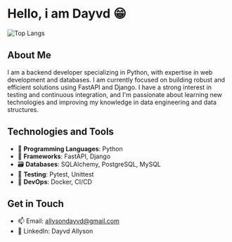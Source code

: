 # Hello, i am Dayvd 😁

![Top Langs](https://github-readme-stats.vercel.app/api/top-langs/?username=dayvd100&layout=compact)

## About Me

I am a backend developer specializing in Python, with expertise in web development and databases. I am currently focused on building robust and efficient solutions using FastAPI and Django. I have a strong interest in testing and continuous integration, and I'm passionate about learning new technologies and improving my knowledge in data engineering and data structures.

## Technologies and Tools

- 🐍 **Programming Languages**: Python
- 🚀 **Frameworks**: FastAPI, Django
- 🗃️ **Databases**: SQLAlchemy, PostgreSQL, MySQL
- 🧪 **Testing**: Pytest, Unittest
- 🐳 **DevOps**: Docker, CI/CD

## Get in Touch
- 📫 Email: allysondayvd@gmail.com
- 🔗 LinkedIn: Dayvd Allyson

